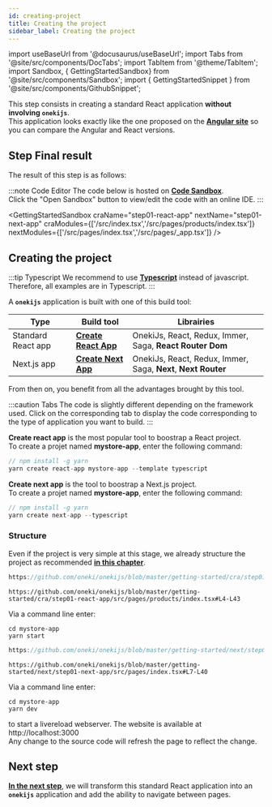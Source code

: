 ```yaml
---
id: creating-project
title: Creating the project
sidebar_label: Creating the project
---
```

import useBaseUrl from '@docusaurus/useBaseUrl';
import Tabs from '@site/src/components/DocTabs';
import TabItem from '@theme/TabItem';
import Sandbox, { GettingStartedSandbox} from '@site/src/components/Sandbox';
import { GettingStartedSnippet } from '@site/src/components/GithubSnippet';

This step consists in creating a standard React application **without involving `onekijs`**.<br/>
This application looks exactly like the one proposed on the **[Angular site](https://angular.io/start)** so you can compare the Angular and React versions.

## Step Final result
The result of this step is as follows:

:::note Code Editor
The code below is hosted on **[Code Sandbox](http://codesandbox.io/)**. <br/>
Click the "Open Sandbox" button to view/edit the code with an online IDE.
:::

<GettingStartedSandbox 
  craName="step01-react-app"
  nextName="step01-next-app"
  craModules={['/src/index.tsx','/src/pages/products/index.tsx']} 
  nextModules={['/src/pages/index.tsx','/src/pages/_app.tsx']} 
/>


## Creating the project

:::tip Typescript
We recommend to use **[Typescript](https://www.typescriptlang.org/)** instead of javascript. Therefore, all examples are in Typescript.
:::

A **`onekijs`** application is built with one of this build tool:

| Type | Build tool | Librairies
| ---- | ---------- | ----------
| Standard React app | **[Create React App](https://create-react-app.dev)** | OnekiJs, React, Redux, Immer, Saga, **React Router Dom**
| Next.js app | **[Create Next App](https://nextjs.org/)** | OnekiJs, React, Redux, Immer, Saga, **Next**, **Next Router**

From then on, you benefit from all the advantages brought by this tool.

:::caution Tabs
The code is slightly different depending on the framework used. Click on the corresponding tab to display the code corresponding to the type of application you want to build.
:::

<Tabs>
  <TabItem value="cra">

**Create react app** is the most popular tool to boostrap a React project. <br/>
To create a projet named **mystore-app**, enter the following command:

```javascript
// npm install -g yarn
yarn create react-app mystore-app --template typescript
```  
  </TabItem>
  <TabItem value="next">

**Create next app** is the tool to boostrap a Next.js project. <br/>
To create a projet named **mystore-app**, enter the following command:

```javascript
// npm install -g yarn
yarn create next-app --typescript
```
  </TabItem>

</Tabs>

### Structure
Even if the project is very simple at this stage, we already structure the project as recommended **[in this chapter](../advanced/file-structure)**.<br/>

<Tabs>
  <TabItem value="cra">

```jsx reference
https://github.com/oneki/onekijs/blob/master/getting-started/cra/step01-react-app/src/index.tsx#L7-L15
```
<p></p>

```tsx reference
https://github.com/oneki/onekijs/blob/master/getting-started/cra/step01-react-app/src/pages/products/index.tsx#L4-L43
```  

Via a command line enter:
```
cd mystore-app
yarn start
```
  </TabItem>
  <TabItem value="next">

```jsx reference
https://github.com/oneki/onekijs/blob/master/getting-started/next/step01-next-app/src/pages/_app.tsx#L7-L18
```
<p></p>

```tsx reference
https://github.com/oneki/onekijs/blob/master/getting-started/next/step01-next-app/src/pages/index.tsx#L7-L40
``` 

Via a command line enter:
```
cd mystore-app
yarn dev
```
  </TabItem>  
</Tabs>

to start a livereload webserver. The website is available at http://localhost:3000<br/>
Any change to the source code will refresh the page to reflect the change.

## Next step
**[In the next step](navigation)**, we will transform this standard React application into an **`onekijs`** application and add the ability to navigate between pages.